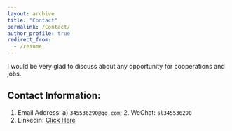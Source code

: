 ```yaml
---
layout: archive
title: "Contact"
permalink: /Contact/
author_profile: true
redirect_from:
  - /resume
---
```

I would be very glad to discuss about any opportunity for cooperations and jobs.
## Contact Information:
1. Email Address:  a) `345536290@qq.com`; 2. WeChat: `sl345536290` 
4. Linkedin: <a href="https://www.linkedin.com/in/li-song-a388821a0/ ">Click Here</a>



<!--
## CV-English (UPDATED IN 2022/07)
<embed src="../files/Li-SONG-CV- uncc202205.pdf" type="application/pdf" height="330px"/>
## CV-Chinese (UPDATED IN 2022/07)
<embed src="../files/lisong-CN-2022-10.pdf" type="application/pdf" height="330px"/>

<table style="width:100%">
    <thead>
		<tr>
			<th width="100%">CV</th>

		</tr>
    </thead>
	<tbody>
<tr id="cui2020traffic" class="entry">
[<a href="javascript:toggleInfo('CV-English','cv')">CV English</a>]
 </tr>
 <tr id="CV-English" class="cv noshow">
         <div align="justify"> </div>
        </tr>
	</tbody>
</table>
-->
